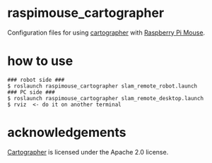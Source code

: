 # raspimouse_cartographer

Configuration files for using [cartographer](http://wiki.ros.org/cartographer) with [Raspberry Pi Mouse](https://products.rt-net.jp/micromouse/en/raspberry-pi-mouse). 

# how to use

```
### robot side ###
$ roslaunch raspimouse_cartographer slam_remote_robot.launch
### PC side ###
$ roslaunch raspimouse_cartographer slam_remote_desktop.launch
$ rviz  <- do it on another terminal
```

# acknowledgements

[Cartographer](http://wiki.ros.org/cartographer) is licensed under the Apache 2.0 license. 
